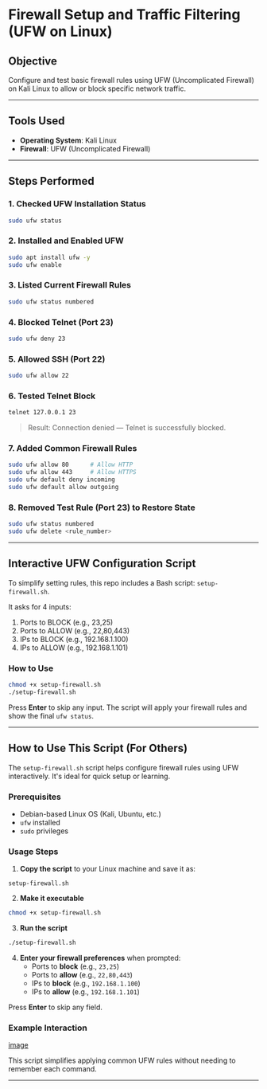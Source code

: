 # Firewall Setup and Traffic Filtering (UFW on Linux)

## Objective
Configure and test basic firewall rules using UFW (Uncomplicated Firewall) on Kali Linux to allow or block specific network traffic.

---

##  Tools Used
- **Operating System**: Kali Linux
- **Firewall**: UFW (Uncomplicated Firewall)

---

##  Steps Performed

### 1. Checked UFW Installation Status
```bash
sudo ufw status
```

### 2. Installed and Enabled UFW
```bash
sudo apt install ufw -y
sudo ufw enable
```

### 3. Listed Current Firewall Rules
```bash
sudo ufw status numbered
```

### 4. Blocked Telnet (Port 23)
```bash
sudo ufw deny 23
```

### 5. Allowed SSH (Port 22)
```bash
sudo ufw allow 22
```

### 6. Tested Telnet Block
```bash
telnet 127.0.0.1 23
```
> Result: Connection denied — Telnet is successfully blocked.

### 7. Added Common Firewall Rules
```bash
sudo ufw allow 80      # Allow HTTP
sudo ufw allow 443     # Allow HTTPS
sudo ufw default deny incoming
sudo ufw default allow outgoing
```

### 8. Removed Test Rule (Port 23) to Restore State
```bash
sudo ufw status numbered
sudo ufw delete <rule_number>
```

---

## Interactive UFW Configuration Script

To simplify setting rules, this repo includes a Bash script: `setup-firewall.sh`.

It asks for 4 inputs:
1. Ports to BLOCK (e.g., 23,25)
2. Ports to ALLOW (e.g., 22,80,443)
3. IPs to BLOCK (e.g., 192.168.1.100)
4. IPs to ALLOW (e.g., 192.168.1.101)

###  How to Use
```bash
chmod +x setup-firewall.sh
./setup-firewall.sh
```

Press **Enter** to skip any input. The script will apply your firewall rules and show the final `ufw status`.

---

##  How to Use This Script (For Others)

The `setup-firewall.sh` script helps configure firewall rules using UFW interactively. It's ideal for quick setup or learning.

###  Prerequisites
- Debian-based Linux OS (Kali, Ubuntu, etc.)
- `ufw` installed 
- `sudo` privileges

###  Usage Steps

1. **Copy the script** to your Linux machine and save it as:
```
setup-firewall.sh
```

2. **Make it executable**
```bash
chmod +x setup-firewall.sh
```

3. **Run the script**
```bash
./setup-firewall.sh
```

4. **Enter your firewall preferences** when prompted:
   - Ports to **block** (e.g., `23,25`)
   - Ports to **allow** (e.g., `22,80,443`)
   - IPs to **block** (e.g., `192.168.1.100`)
   - IPs to **allow** (e.g., `192.168.1.101`)

Press **Enter** to skip any field.

### Example Interaction

[image](script_usage.png)

This script simplifies applying common UFW rules without needing to remember each command.

---
